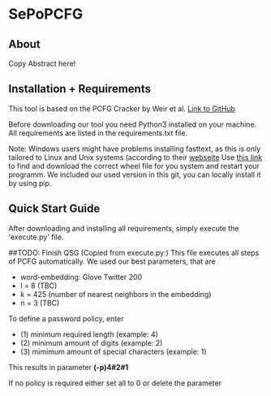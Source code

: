 # SePoPCFG
## About
Copy Abstract here!

## Installation + Requirements
This tool is based on the PCFG Cracker by Weir et al. [Link to GitHub](https://github.com/lakiw/pcfg_cracker)

Before downloading our tool you need Python3 installed on your machine.
All requirements are listed in the requirements.txt file.

Note: Windows users might have problems installing fasttext, as this is only tailored to Linux and Unix systems (according to their [webseite](https://fasttext.cc/docs/en/support.html)
Use [this link](https://www.lfd.uci.edu/~gohlke/pythonlibs/#fasttext) to find and download the correct wheel file for you system and restart your programm.
We included our used version in this git, you can locally install it by using pip.

## Quick Start Guide
After downloading and installing all requirements, simply execute the 'execute.py' file.

##TODO: Finish QSG (Copied from execute.py:)
This file executes all steps of PCFG automatically.
We used our best parameters, that are
* word-embedding: Glove Twitter 200
* l = 8 (TBC)
* k = 425 (number of nearest neighbors in the embedding)
* n = 3 (TBC)

To define a password policy, enter
* (1) minimum required length (example: 4)
* (2) minimum amount of digits (example: 2)
* (3) mimimum amount of special characters (example: 1)

This results in parameter **(-p)4#2#1**

If no policy is required either set all to 0 or delete the parameter
